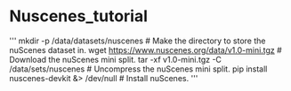 # Nuscenes_tutorial
'''
mkdir -p /data/datasets/nuscenes  # Make the directory to store the nuScenes dataset in.
wget https://www.nuscenes.org/data/v1.0-mini.tgz  # Download the nuScenes mini split.
tar -xf v1.0-mini.tgz -C /data/sets/nuscenes  # Uncompress the nuScenes mini split.
pip install nuscenes-devkit &> /dev/null  # Install nuScenes.
'''
